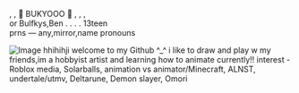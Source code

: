  ,   ,  🌻 BUKYOOO 🧩 , , ,    
or Bulfkys,Ben . . . . 13teen  
prns — any,mirror,name pronouns

![Image](https://github.com/user-attachments/assets/f5bb1899-e4fb-4806-87ed-d199f3346b09)
hhihihji welcome to my Github ^_^ i like to draw and play w my friends,im a hobbyist artist and learning how to animate currently!! 
interest - Roblox media, Solarballs, animation vs animator/Minecraft, ALNST, undertale/utmv, Deltarune, Demon slayer, Omori
